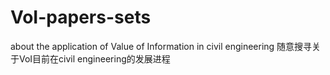 # VoI-papers-sets
about the application of Value of Information in civil engineering
随意搜寻关于VoI目前在civil engineering的发展进程
